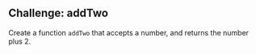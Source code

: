 ## Challenge: addTwo

Create a function `addTwo` that accepts a number, and returns the number plus 2.